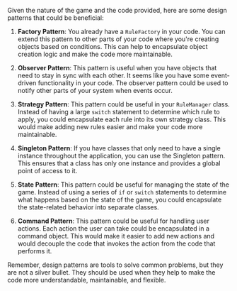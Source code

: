 Given the nature of the game and the code provided, here are some design patterns that could be beneficial:

1. **Factory Pattern**: You already have a `RuleFactory` in your code. You can extend this pattern to other parts of your code where you're
   creating objects based on conditions. This can help to encapsulate object creation logic and make the code more maintainable.

2. **Observer Pattern**: This pattern is useful when you have objects that need to stay in sync with each other. It seems like you have some
   event-driven functionality in your code. The observer pattern could be used to notify other parts of your system when events occur.

3. **Strategy Pattern**: This pattern could be useful in your `RuleManager` class. Instead of having a large `switch` statement to determine
   which rule to apply, you could encapsulate each rule into its own strategy class. This would make adding new rules easier and make your
   code more maintainable.

4. **Singleton Pattern**: If you have classes that only need to have a single instance throughout the application, you can use the Singleton
   pattern. This ensures that a class has only one instance and provides a global point of access to it.

5. **State Pattern**: This pattern could be useful for managing the state of the game. Instead of using a series of `if` or `switch`
   statements to determine what happens based on the state of the game, you could encapsulate the state-related behavior into separate
   classes.

6. **Command Pattern**: This pattern could be useful for handling user actions. Each action the user can take could be encapsulated in a
   command object. This would make it easier to add new actions and would decouple the code that invokes the action from the code that
   performs it.

Remember, design patterns are tools to solve common problems, but they are not a silver bullet. They should be used when they help to make
the code more understandable, maintainable, and flexible.